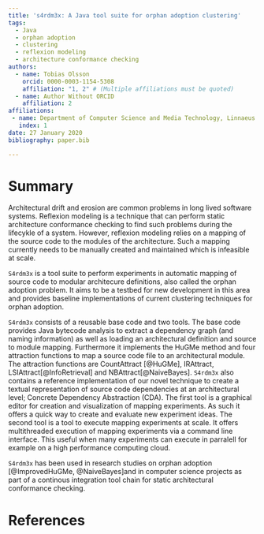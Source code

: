```yaml
---
title: 's4rdm3x: A Java tool suite for orphan adoption clustering'
tags:
  - Java
  - orphan adoption
  - clustering
  - reflexion modeling
  - architecture conformance checking
authors:
  - name: Tobias Olsson
    orcid: 0000-0003-1154-5308
    affiliation: "1, 2" # (Multiple affiliations must be quoted)
  - name: Author Without ORCID
    affiliation: 2
affiliations:
 - name: Department of Computer Science and Media Technology, Linnaeus University, Sweden
   index: 1
date: 27 January 2020
bibliography: paper.bib

---
```


# Summary

Architectural drift and erosion are common problems in long lived software systems. Reflexion modeling is a technique that can perform static architecture conformance checking to find such problems during the lifecykle of a system. However, reflexion modeling relies on a mapping of the source code to the modules of the architecture. Such a mapping currently needs to be manually created and maintained which is infeasible at scale.

``S4rdm3x`` is a tool suite to perform experiments in automatic mapping of source code to modular architecure definitions, also called the orphan adoption problem. It aims to be a testbed for new development in this area and provides baseline implementations of current clustering techniques for orphan adoption. 

``S4rdm3x`` consists of a reusable base code and two tools. The base code provides Java bytecode analysis to extract a dependency graph (and naming information) as well as loading an architectural definition and source to module mapping. Furthermore it implements the HuGMe method and four attraction functions to map a source code file to an architectural module. The attraction functions are CountAttract [@HuGMe], IRAttract, LSIAttract[@InfoRetrieval] and NBAttract[@NaiveBayes]. ``S4rdm3x`` also contains a reference implementation of our novel technique to create a textual representation of source code dependencies at an architectural level; Concrete Dependency Abstraction (CDA).
The first tool is a graphical editor for creation and visualization of mapping experiments. As such it offers a quick way to create and evaluate new experiment ideas.
The second tool is a tool to execute mapping experiments at scale. It offers multithreaded execution of mapping experiments via a command line interface. This useful when many experiments can execute in parralell for example on a high performance computing cloud.

``S4rdm3x`` has been used in research studies on orphan adoption [@ImprovedHuGMe, @NaiveBayes]and in computer science projects as part of a continous integration tool chain for static architectural conformance checking.

# References
